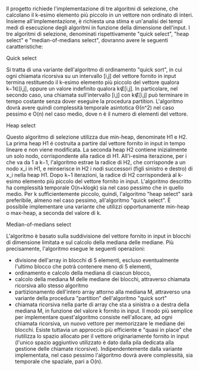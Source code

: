 Il progetto richiede l'implementazione di tre algoritmi di selezione, che calcolano il k-esimo elemento più piccolo in un vettore non ordinato di interi. 
Insieme all'implementazione, è richiesta una stima e un'analisi dei tempi medi di esecuzione degli algoritmi in funzione della dimensione dell'input. 
I tre algoritmi di selezione, denominati rispettivamente "quick select", "heap select" e "median-of-medians select", dovranno avere le seguenti caratteristiche:

Quick select

Si tratta di una variante dell'algoritmo di ordinamento "quick sort", in cui ogni chiamata ricorsiva su un intervallo [i,j]
del vettore fornito in input termina restituendo il k-esimo elemento più piccolo del vettore qualora k−1∈[i,j], oppure un valore indefinito qualora k∉[i,j]. 
In particolare, nel secondo caso, una chiamata sull'intervallo [i,j] con k∉[i,j] può terminare in tempo costante senza dover eseguire la procedura partition. 
L'algoritmo dovrà avere quindi complessità temporale asintotica Θ(n^2) nel caso pessimo e O(n) nel caso medio, dove n è il numero di elementi del vettore.

Heap select

Questo algoritmo di selezione utilizza due min-heap, denominate H1 e H2. La prima heap H1 é costruita a partire dal vettore fornito in input in tempo lineare e non viene modificata. 
La seconda heap H2 contiene inizialmente un solo nodo, corrispondente alla radice di H1. All'i-esima iterazione, per i che va da 1 a k−1, l'algoritmo estrae la radice di H2, che corrisponde a un nodo x_i
in H1, e reinserisce in H2 i nodi successori (figli sinistro e destro) di x_i nella heap H1. Dopo k−1 iterazioni, la radice di H2 corrisponderà al k-esimo elemento più piccolo del vettore fornito in input.
L'algoritmo descritto ha complessità temporale O(n+klogk) sia nel caso pessimo che in quello medio. 
Per k sufficientemente piccolo, quindi, l'algoritmo "heap select" sarà preferibile, almeno nel caso pessimo, all'algoritmo "quick select". 
È possibile implementare una variante che utilizzi opportunamente min-heap o max-heap, a seconda del valore di k.

Median-of-medians select

L'algoritmo è basato sulla suddivisione del vettore fornito in input in blocchi di dimensione limitata e sul calcolo della mediana delle mediane. Più precisamente, l'algoritmo esegue le seguenti operazioni:
- divisione dell'array in blocchi di 5 elementi, escluso eventualmente l'ultimo blocco che potrà contenere meno di 5 elementi,
- ordinamento e calcolo della mediana di ciascun blocco,
- calcolo della mediana M delle mediane dei blocchi, attraverso chiamata ricorsiva allo stesso algoritmo
- partizionamento dell'intero array attorno alla mediana M, attraverso una variante della procedura "partition" dell'algoritmo "quick sort"
- chiamata ricorsiva nella parte di array che sta a sinistra o a destra della mediana M, in funzione del valore k fornito in input.
Il modo più semplice per implementare quest'algoritmo consiste nell'allocare, ad ogni chiamata ricorsiva, un nuovo vettore per memorizzare le mediane dei blocchi.
Esiste tuttavia un approccio più efficiente e "quasi in place" che riutilizza lo spazio allocato per il vettore originariamente fornito in input (l'unico spazio aggiuntivo utilizzato è dato dalla pila dedicata alla gestione delle chiamate ricorsive).
Indipendentemente dalla variante implementata, nel caso pessimo l'algoritmo dovrà avere complessità, sia temporale che spaziale, pari a O(n).
